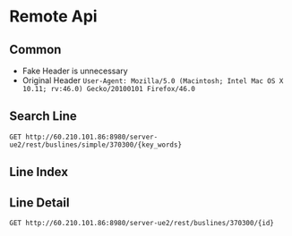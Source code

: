 # Remote Api  
## Common  
* Fake Header is unnecessary  
* Original Header ``` User-Agent: Mozilla/5.0 (Macintosh; Intel Mac OS X 10.11; rv:46.0) Gecko/20100101 Firefox/46.0 ```
## Search Line
```
GET http://60.210.101.86:8980/server-ue2/rest/buslines/simple/370300/{key_words}
```
## Line Index

## Line Detail
```
GET http://60.210.101.86:8980/server-ue2/rest/buslines/370300/{id}
```